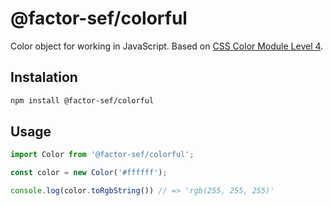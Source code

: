 # @factor-sef/colorful

Color object for working in JavaScript. Based on [CSS Color Module Level 4](https://drafts.csswg.org/css-color/#introduction).

## Instalation

```bash
npm install @factor-sef/colorful
```

## Usage

```TypeScript
import Color from '@factor-sef/colorful';

const color = new Color('#ffffff');

console.log(color.toRgbString()) // => 'rgb(255, 255, 255)'
```
